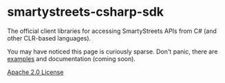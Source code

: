 # smartystreets-csharp-sdk

The official client libraries for accessing SmartyStreets APIs from C# (and other CLR-based languages).

You may have noticed this page is curiously sparse. Don't panic, there are [examples](src/examples) and documentation (coming soon).

[Apache 2.0 License](LICENSE.md)
